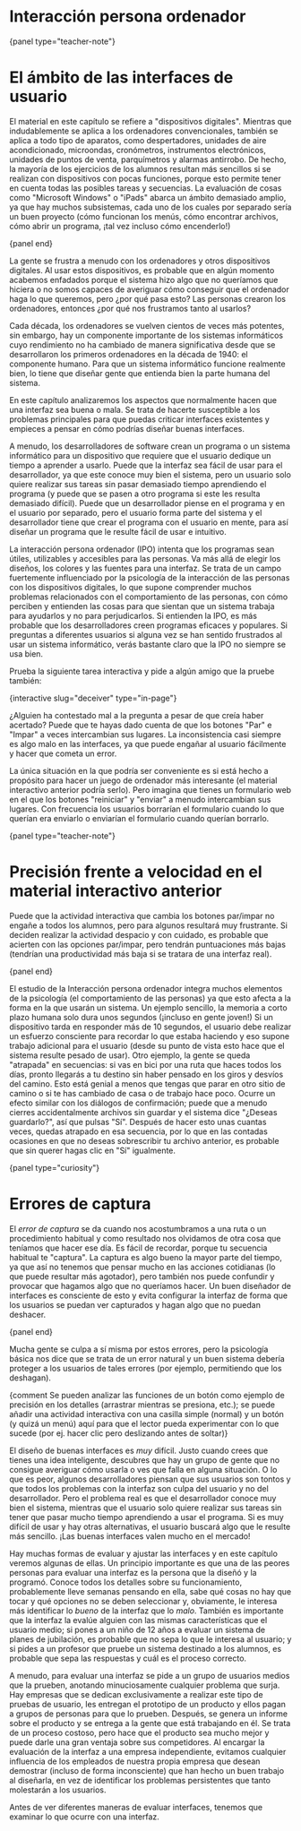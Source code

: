 # Interacción persona ordenador

{panel type="teacher-note"}

# El ámbito de las interfaces de usuario

El material en este capítulo se refiere a "dispositivos digitales". Mientras que indudablemente se aplica a los ordenadores convencionales, también se aplica a todo tipo de aparatos, como despertadores, unidades de aire acondicionado, microondas, cronómetros, instrumentos electrónicos, unidades de puntos de venta, parquímetros y alarmas antirrobo. De hecho, la mayoría de los ejercicios de los alumnos resultan más sencillos si se realizan con dispositivos con pocas funciones, porque esto permite tener en cuenta todas las posibles tareas y secuencias. La evaluación de cosas como "Microsoft Windows" o "iPads" abarca un ámbito demasiado amplio, ya que hay muchos subsistemas, cada uno de los cuales por separado sería un buen proyecto (cómo funcionan los menús, cómo encontrar archivos, cómo abrir un programa, ¡tal vez incluso cómo encenderlo!)

{panel end}

La gente se frustra a menudo con los ordenadores y otros dispositivos digitales. Al usar estos dispositivos, es probable que en algún momento acabemos enfadados porque el sistema hizo algo que no queríamos que hiciera o no somos capaces de averiguar cómo conseguir que el ordenador haga lo que queremos, pero ¿por qué pasa esto? Las personas crearon los ordenadores, entonces ¿por qué nos frustramos tanto al usarlos?

Cada década, los ordenadores se vuelven cientos de veces más potentes, sin embargo, hay un componente importante de los sistemas informáticos cuyo rendimiento no ha cambiado de manera significativa desde que se desarrollaron los primeros ordenadores en la década de 1940: el componente humano. Para que un sistema informático funcione realmente bien, lo tiene que diseñar gente que entienda bien la parte humana del sistema.

En este capítulo analizaremos los aspectos que normalmente hacen que una interfaz sea buena o mala. Se trata de hacerte susceptible a los problemas principales para que puedas criticar interfaces existentes y empieces a pensar en cómo podrías diseñar buenas interfaces.

A menudo, los desarrolladores de software crean un programa o un sistema informático para un dispositivo que requiere que el usuario dedique un tiempo a aprender a usarlo. Puede que la interfaz sea fácil de usar para el desarrollador, ya que este conoce muy bien el sistema, pero un usuario solo quiere realizar sus tareas sin pasar demasiado tiempo aprendiendo el programa (y puede que se pasen a otro programa si este les resulta demasiado difícil). Puede que un desarrollador piense en el programa y en el usuario por separado, pero el usuario forma parte del sistema y el desarrollador tiene que crear el programa con el usuario en mente, para así diseñar un programa que le resulte fácil de usar e intuitivo.

La interacción persona ordenador (IPO) intenta que los programas sean útiles, utilizables y accesibles para las personas. Va más allá de elegir los diseños, los colores y las fuentes para una interfaz. Se trata de un campo fuertemente influenciado por la psicología de la interacción de las personas con los dispositivos digitales, lo que supone comprender muchos problemas relacionados con el comportamiento de las personas, con cómo perciben y entienden las cosas para que sientan que un sistema trabaja para ayudarlos y no para perjudicarlos. Si entienden la IPO, es más probable que los desarrolladores creen programas eficaces y populares. Si preguntas a diferentes usuarios si alguna vez se han sentido frustrados al usar un sistema informático, verás bastante claro que la IPO no siempre se usa bien.

Prueba la siguiente tarea interactiva y pide a algún amigo que la pruebe también:

{interactive slug="deceiver" type="in-page"}

¿Alguien ha contestado mal a la pregunta a pesar de que creía haber acertado? Puede que te hayas dado cuenta de que los botones "Par" e "Impar" a veces intercambian sus lugares. La inconsistencia casi siempre es algo malo en las interfaces, ya que puede engañar al usuario fácilmente y hacer que cometa un error.

La única situación en la que podría ser conveniente es si está hecho a propósito para hacer un juego de ordenador más interesante (el material interactivo anterior podría serlo). Pero imagina que tienes un formulario web en el que los botones "reiniciar" y "enviar" a menudo intercambian sus lugares. Con frecuencia los usuarios borrarían el formulario cuando lo que querían era enviarlo o enviarían el formulario cuando querían borrarlo.

{panel type="teacher-note"}

# Precisión frente a velocidad en el material interactivo anterior

Puede que la actividad interactiva que cambia los botones par/impar no engañe a todos los alumnos, pero para algunos resultará muy frustrante. Si deciden realizar la actividad despacio y con cuidado, es probable que acierten con las opciones par/impar, pero tendrán puntuaciones más bajas (tendrían una productividad más baja si se tratara de una interfaz real).

{panel end}

El estudio de la Interacción persona ordenador integra muchos elementos de la psicología (el comportamiento de las personas) ya que esto afecta a la forma en la que usarán un sistema. Un ejemplo sencillo, la memoria a corto plazo humana solo dura unos segundos (¡incluso en gente joven!) Si un dispositivo tarda en responder más de 10 segundos, el usuario debe realizar un esfuerzo consciente para recordar lo que estaba haciendo y eso supone trabajo adicional para el usuario (desde su punto de vista esto hace que el sistema resulte pesado de usar). Otro ejemplo, la gente se queda "atrapada" en secuencias: si vas en bici por una ruta que haces todos los días, pronto llegarás a tu destino sin haber pensado en los giros y desvíos del camino. Esto está genial a menos que tengas que parar en otro sitio de camino o si te has cambiado de casa o de trabajo hace poco. Ocurre un efecto similar con los diálogos de confirmación; puede que a menudo cierres accidentalmente archivos sin guardar y el sistema dice "¿Deseas guardarlo?", así que pulsas "Sí". Después de hacer esto unas cuantas veces, quedas atrapado en esa secuencia, por lo que en las contadas ocasiones en que no deseas sobrescribir tu archivo anterior, es probable que sin querer hagas clic en "Sí" igualmente.

{panel type="curiosity"}

# Errores de captura

El *error de captura* se da cuando nos acostumbramos a una ruta o un procedimiento habitual y como resultado nos olvidamos de otra cosa que teníamos que hacer ese día. Es fácil de recordar, porque tu secuencia habitual te "captura". La captura es algo bueno la mayor parte del tiempo, ya que así no tenemos que pensar mucho en las acciones cotidianas (lo que puede resultar más agotador), pero también nos puede confundir y provocar que hagamos algo que no queríamos hacer. Un buen diseñador de interfaces es consciente de esto y evita configurar la interfaz de forma que los usuarios se puedan ver capturados y hagan algo que no puedan deshacer.

{panel end}

Mucha gente se culpa a sí misma por estos errores, pero la psicología básica nos dice que se trata de un error natural y un buen sistema debería proteger a los usuarios de tales errores (por ejemplo, permitiendo que los deshagan).

{comment Se pueden analizar las funciones de un botón como ejemplo de precisión en los detalles (arrastrar mientras se presiona, etc.); se puede añadir una actividad interactiva con una casilla simple (normal) y un botón (y quizá un menú) aquí para que el lector pueda experimentar con lo que sucede (por ej. hacer clic pero deslizando antes de soltar)}

El diseño de buenas interfaces es *muy* difícil. Justo cuando crees que tienes una idea inteligente, descubres que hay un grupo de gente que no consigue averiguar cómo usarla o ves que falla en alguna situación. O lo que es peor, algunos desarrolladores piensan que sus usuarios son tontos y que todos los problemas con la interfaz son culpa del usuario y no del desarrollador. Pero el problema real es que el desarrollador conoce muy bien el sistema, mientras que el usuario solo quiere realizar sus tareas sin tener que pasar mucho tiempo aprendiendo a usar el programa. Si es muy difícil de usar y hay otras alternativas, el usuario buscará algo que le resulte más sencillo. ¡Las buenas interfaces valen mucho en el mercado!

Hay muchas formas de evaluar y ajustar las interfaces y en este capítulo veremos algunas de ellas. Un principio importante es que una de las peores personas para evaluar una interfaz es la persona que la diseñó y la programó. Conoce todos los detalles sobre su funcionamiento, probablemente lleve semanas pensando en ella, sabe qué cosas no hay que tocar y qué opciones no se deben seleccionar y, obviamente, le interesa más identificar lo *bueno* de la interfaz que lo *malo*. También es importante que la interfaz la evalúe alguien con las mismas características que el usuario medio; si pones a un niño de 12 años a evaluar un sistema de planes de jubilación, es probable que no sepa lo que le interesa al usuario; y si pides a un profesor que pruebe un sistema destinado a los alumnos, es probable que sepa las respuestas y cuál es el proceso correcto.

A menudo, para evaluar una interfaz se pide a un grupo de usuarios medios que la prueben, anotando minuciosamente cualquier problema que surja. Hay empresas que se dedican exclusivamente a realizar este tipo de pruebas de usuario, les entregan el prototipo de un producto y ellos pagan a grupos de personas para que lo prueben. Después, se genera un informe sobre el producto y se entrega a la gente que está trabajando en él. Se trata de un proceso costoso, pero hace que el producto sea mucho mejor y puede darle una gran ventaja sobre sus competidores. Al encargar la evaluación de la interfaz a una empresa independiente, evitamos cualquier influencia de los empleados de nuestra propia empresa que desean demostrar (incluso de forma inconsciente) que han hecho un buen trabajo al diseñarla, en vez de identificar los problemas persistentes que tanto molestarán a los usuarios.

Antes de ver diferentes maneras de evaluar interfaces, tenemos que examinar lo que ocurre con una interfaz.
